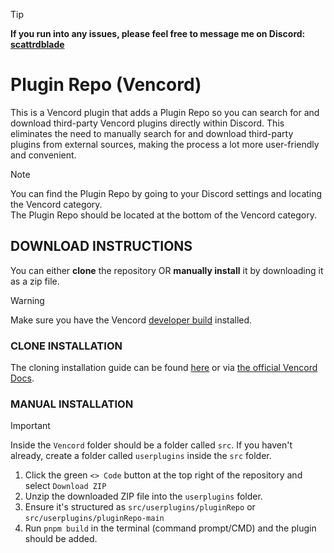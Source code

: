 > [!TIP]
> **If you run into any issues, please feel free to message me on Discord: [scattrdblade](https://discord.com/users/678007540608532491)**
# Plugin Repo (Vencord)
This is a Vencord plugin that adds a Plugin Repo so you can search for and download third-party Vencord plugins directly within Discord. This eliminates the need to manually search for and download third-party plugins from external sources, making the process a lot more user-friendly and convenient.
> [!NOTE]
> You can find the Plugin Repo by going to your Discord settings and locating the Vencord category.<br/>
The Plugin Repo should be located at the bottom of the Vencord category.

## DOWNLOAD INSTRUCTIONS
You can either __clone__ the repository OR __manually install__ it by downloading it as a zip file.<br/>
> [!WARNING]
> Make sure you have the Vencord [developer build](https://docs.vencord.dev/installing/) installed.<br/>

### CLONE INSTALLATION
The cloning installation guide can be found [here](https://discord.com/channels/1015060230222131221/1257038407503446176/1257038407503446176) or via [the official Vencord Docs](https://docs.vencord.dev/installing/custom-plugins/).

### MANUAL INSTALLATION
> [!IMPORTANT]
> Inside the `Vencord` folder should be a folder called `src`. If you haven't already, create a folder called `userplugins` inside the `src` folder.
1. Click the green `<> Code` button at the top right of the repository and select `Download ZIP`
2. Unzip the downloaded ZIP file into the `userplugins` folder.
3. Ensure it's structured as `src/userplugins/pluginRepo` or `src/userplugins/pluginRepo-main`
5. Run `pnpm build` in the terminal (command prompt/CMD) and the plugin should be added.
